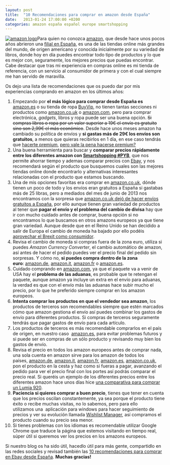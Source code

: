 ```yaml
---
layout: post
title:  "10 Recomendaciones para comprar en amazon desde España"
date:   2013-01-24 17:00:00 +0200
categories: amazon españa español europe smartshopping
---
```

[![amazon logo](https://3.bp.blogspot.com/-y7vepNFwf4I/UQF29es4s1I/AAAAAAAAAO4/Ri2PlmOohMA/s200/Amazon-logo%5B1%5D.jpg "amazon logo")](http://www.amazon.es/?_encoding=UTF8&tag=eltrastdelgam-21&linkCode=ur2&camp=3626&creative=24822)Para quien no conozca [amazon](http://www.amazon.com/?_encoding=UTF8&camp=1789&creative=390957&linkCode=ur2&linkId=E3JCOPRWJFHIP2PV&tag=mkx-20&linkId=Z6HW7WG5Z73QGVTE), que desde hace unos pocos años abrieron una [filial en España](http://www.amazon.es/?_encoding=UTF8&camp=3626&creative=24822&linkCode=ur2&tag=eltrastdelgam-21), es una de las tiendas online más grandes del mundo, de origen americano y conocida inicialmente por su variedad de libros, donde hoy en día puedes encontrar todo tipo de productos y lo que es mejor con, seguramente, los mejores precios que puedas encontrar. Cabe destacar que tras mi experiencia en compras online es mi tienda de referencia, con un servicio al consumidor de primera y con el cual siempre me han servido de maravilla.

Os dejo una lista de recomendaciones que os puedo dar por mis experiencias comprando en amazon en los últimos años:

1. Empezando por **el más lógico para comprar desde España es** [amazon.es](http://www.amazon.es/?_encoding=UTF8&camp=3626&creative=24822&linkCode=ur2&tag=eltrastdelgam-21) o su tienda de ropa [BuyVip](http://es.buyvip.com/?tag=eltrastdelgam-21), no tienen tantas secciones ni productos como [amazon.co.uk](http://www.amazon.co.uk/?_encoding=UTF8&camp=1634&creative=19450&linkCode=ur2&tag=kxl-21) o [amazon.com](http://www.amazon.com/?_encoding=UTF8&camp=1789&creative=390957&linkCode=ur2&tag=mkx-20&linkId=E3JCOPRWJFHIP2PV), pero para comprar electrónica, *gadgets*, libros y ropa puede ser una buena opción. ~~Si compras libros o ropa por un valor superior a 19€ el envío es gratuito sino son 2,99€ el más económico~~. Desde hace unos meses amazon ha cambiado su política de envíos y **si gastas más de 29€ los envíos son gratuitos**, a menos que quieras recibirlos en 1 día, en ese caso tendrás que [hacerte premium](https://www.amazon.es/gp/prime/pipeline/landing/ref=as_li_ss_tl?ie=UTF8&*Version*=1&*entries*=0&linkCode=ll2&tag=kcl-21&linkId=3d1d9f5bc192c963b2abefbca0dadbba), [pero vale la pena hacerse premium?](http://curatedoffers.blogspot.com/2018/09/vale-la-pena-ser-premium-amazon-es-2018.html)
2. Una buena herramienta para buscar y **comparar precios rápidamente entre los diferentes amazon con [Smartshopping #PYB](https://whereshouldibuy.apphb.com/?c=es)**, que nos permite ahorrar tiempo y ademas comparar precios con [Ebay](http://rover.ebay.com/rover/1/1185-53479-19255-0/1?icep_ff3=1&pub=5575077854&toolid=10001&campid=5337456056&customid=&ipn=psmain&icep_vectorid=229501&kwid=902099&mtid=824&kw=lg), y nos recomendará según el producto que busquemos cuales son las mejores tiendas online donde encontrarlo y alternativas interesantes relacionadas con el producto que estamos buscando.
3. Una de mis opciones favoritas era comprar en [amazon.co.uk](http://www.amazon.co.uk/?_encoding=UTF8&camp=1634&creative=19450&linkCode=ur2&tag=kxl-21), dónde tienen un poco de todo y los envíos eran gratuitos a España si gastabas más de 25 libras, pero a mediados del mes de junio de 2013 nos encontramos con la sorpresa que [amazon.co.uk dejó de hacer envíos gratuitos a España](https://curatedoffers.blogspot.com/2013/06/cancelacion-de-envio-gratuito-espana.html), por ello aunque tienen gran variedad de productos al tener que **pagar el envío y el problema del cambio de divisa** hay que ir con mucho cuidado antes de comprar, buena opción si no encontramos lo que buscamos en otros amazons europeos ya que tiene gran variedad. Aunque desde que en el Reino Unido se han decidido a salir de Europa el cambio de moneda ha bajado por ello podéis [aprovechar el Brexit como consumidor](https://curatedoffers.blogspot.com/2016/06/como-aprovechar-el-brexit-como-consumidores.html).
4. Revisa el cambio de moneda si compras fuera de la zona euro, utiliza si puedes *Amazon Currency Converter*, el cambio automático de amazon, así antes de hacer el pedido puedes ver el precio final del pedido sin sorpresas. Y cómo no, **si puedes compra dentro de la zona euro**: [amazon.de](http://www.amazon.de/?_encoding=UTF8&camp=1638&creative=19454&linkCode=ur2&site-redirect=de&tag=kvl-21), [amazon.it](http://www.amazon.it/?_encoding=UTF8&camp=3370&creative=24114&linkCode=ur2&tag=ksx-21), [amazon.fr](http://www.amazon.fr/?_encoding=UTF8&camp=1642&creative=19458&linkCode=ur2&tag=krv-21) o [amazon.es](http://www.amazon.es/?_encoding=UTF8&camp=3626&creative=24822&linkCode=ur2&tag=eltrastdelgam-21).
5. Cuidado comprando en [amazon.com](http://www.amazon.com/?_encoding=UTF8&camp=1789&creative=390957&linkCode=ur2&tag=mkx-20&linkId=E3JCOPRWJFHIP2PV), ya que el paquete va a venir de USA hay el **problema de las aduanas**, es probable que te retengan el paquete, aunque amazon ya incluye un extra en el envío para aduanas, la verdad es que con el envío más las aduanas hace subir mucho el precio, por lo que he preferido siempre comprar en los amazon europeos.
6. **Intenta comprar los productos en que el vendedor sea amazon**, los productos de terceros son recomendables siempre que estén marcados cómo que amazon gestiona el envío así puedes combinar los gastos de envío para diferentes productos. Si compras de terceros seguramente tendrás que pagar gastos de envío para cada artículo.
7. Los productos de terceros es más recomendable comprarlos en el país de origen, en nuestro caso  [amazon.es](http://www.amazon.es/?_encoding=UTF8&camp=3626&creative=24822&linkCode=ur2&tag=eltrastdelgam-21), para evitar problemas futuros y si puede ser en compras de un sólo producto y revisando muy bien los gastos de envío.
8. Revisa el precio en todos los amazon europeos antes de comprar nada, una sola cuenta en amazon sirve para los amazon de todos los países, [amazon.de](http://www.amazon.de/?_encoding=UTF8&camp=1638&creative=19454&linkCode=ur2&site-redirect=de&tag=kvl-21), [amazon.it](http://www.amazon.it/?_encoding=UTF8&camp=3370&creative=24114&linkCode=ur2&tag=ksx-21), [amazon.fr](http://www.amazon.fr/?_encoding=UTF8&camp=1642&creative=19458&linkCode=ur2&tag=krv-21), [amazon.es](http://www.amazon.es/?_encoding=UTF8&camp=3626&creative=24822&linkCode=ur2&tag=eltrastdelgam-21), [amazon.co.uk](http://www.amazon.co.uk/?_encoding=UTF8&camp=1634&creative=19450&linkCode=ur2&tag=kxl-21), pon el producto en la cesta y haz como si fueras a pagar, avanzando el pedido para ver el precio final con los portes así podrás comparar el precio real. Si queréis un ejemplo de los diferentes precios entre los diferentes amazon hace unos días hice [una comparativa para comprar un Lumia 920](https://curatedoffers.blogspot.com/2013/02/donde-comprar-un-nokia-lumia-920-desde-espana.html).
9. **Paciencia si quieres comprar a buen precio**, tienes que tener en cuenta que los precios oscilan constantemente, ya sea porque el producto tiene éxito o recibe muchas visitas, no lo sabemos, pero para ello utilizamos una  aplicación para windows para hacer seguimiento de precios y ver su evolución llamada [Wishlist Manager](http://wmhomepage.apphb.com/), así compramos el producto cuando su precio sea menor.
10. Si tienes problemas con los idiomas es recomendable utilizar Google Chrome que traduce la página que estemos visitando en tiempo real, súper útil si queremos ver los precios en los amazons europeos.

Si nuestro blog os ha sido útil, hacedlo útil para más gente, compartidlo en las redes sociales y revisad también las [10 recomendaciones para comprar en Ebay desde España](https://curatedoffers.blogspot.com/2016/01/recomendaciones-para-comprar-en-ebay-desde-espana.html). **Muchas gracias!**
